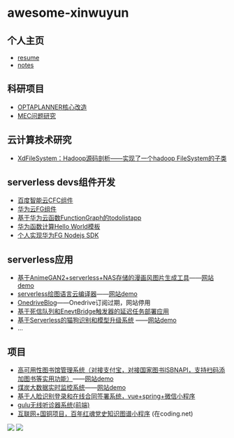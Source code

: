 # awesome-xinwuyun

## 个人主页

+ [resume](https://about.xinwuyun.cloud)
+ [notes](https://xinwuyun.github.io)

## 科研项目

+ [OPTAPLANNER核心改造](https://github.com/xinwuyun/optaplanner-alter)
+ [MEC问题研究](https://github.com/xinwuyun/MEC-research-QoE)

## 云计算技术研究

+ [XdFileSystem：Hadoop源码剖析——实现了一个hadoop FileSystem的子类](https://github.com/xinwuyun/XidianFileSystem)

## serverless devs组件开发

+ [百度智能云CFC组件](https://github.com/xinwuyun/cfc)
+ [华为云FG组件](https://github.com/xinwuyun/fg)
+ [基于华为云函数FunctionGraph的todolistapp](https://github.com/xinwuyun/FG-todolist-app)
+ [华为函数计算Hello World模板](https://github.com/xinwuyun/start-fg)
+ [个人实现华为FG Nodejs SDK](https://github.com/xinwuyun/function-graph-client)

## serverless应用

+ [基于AnimeGAN2+serverless+NAS存储的漫画风图片生成工具](https://github.com/xinwuyun/serverless-ai-demo)——[网站demo](http://face.xinwuyun.cloud)
+ [serverless绘图语言云编译器](https://github.com/xinwuyun/draw-frontend)——[网站demo](https://drawer.xinwuyun.cloud)
+ [OnedriveBlog](https://github.com/xinwuyun/ODBlog)——Onedrive订阅过期，网站停用
+ [基于死信队列和EnevtBridge触发器的延迟任务部署应用](https://github.com/xinwuyun/serverless-delay-task)
+ [基于Serverless的猫狗识别和模型升级系统](https://github.com/xinwuyun/serverless-dog-vs-cat) ——[网站demo](https://dvc.xinwuyun.cloud)
+ ...

## 项目

+ [高可用性图书馆管理系统（对接支付宝，对接国家图书ISBNAPI，支持扫码添加图书等实用功能）](https://github.com/SPM-A3/SPM-frontend)——[网站demo](http://spm.xinwuyun.cloud)
+ [煤炭大数据实时监控系统](https://github.com/BigDataWork)——[网站demo](https://bigdatawork.github.io/hailiang-page/)
+ [基于人脸识别登录和在线合同签署系统，vue+spring+微信小程序](https://github.com/xinwuyun/facedec-SHOGOKI)
+ [gulu无线听诊器系统(前端)](https://github.com/gulu)
+ [互联网+国铜项目，百年红魂党史知识图谱小程序](https://shlande-repo.coding.net/p/zhishitupu/d/red/git) (在coding.net)


<a title="Hits" target="_blank" href="https://github.com/88250/hits"><img src="https://hits.b3log.org/xinwuyun/awesome-xinwuyun.svg"></a>
![](https://testip-cloud-homework-lralemfqco.cn-hangzhou.fcapp.run)

